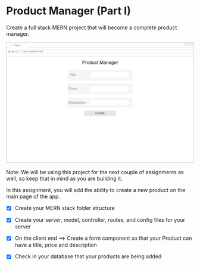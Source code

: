# Product Manager (Part I)
Create a full stack MERN project that will become a complete product manager.

![](ProductManagerPartI.png)

Note: We will be using this project for the next couple of assignments as well, so keep that in mind as you are building it.

In this assignment, you will add the ability to create a new product on the main page of the app.


- [x] Create your MERN stack folder structure

- [x] Create your server, model, controller, routes, and config files for your server

- [x] On the client end ==> Create a form component so that your Product can have a title, price and description

- [x] Check in your database that your products are being added

